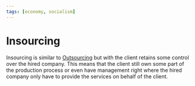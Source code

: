 ```yaml
---
tags: [economy, socialism]
---
```


# Insourcing

Insourcing is similar to [Outsourcing](202304161611.md) but with the client
retains some control over the hired company. This means that the client still
own some part of the production process or even have management right where the
hired company only have to provide the services on behalf of the client.
